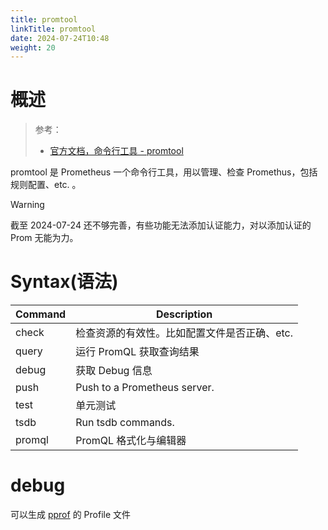```yaml
---
title: promtool
linkTitle: promtool
date: 2024-07-24T10:48
weight: 20
---
```


# 概述

> 参考：
>
> - [官方文档，命令行工具 - promtool](https://prometheus.io/docs/prometheus/latest/command-line/promtool)

promtool 是 Prometheus 一个命令行工具，用以管理、检查 Promethus，包括 规则配置、etc. 。

> [!Warning]
> 截至 2024-07-24 还不够完善，有些功能无法添加认证能力，对以添加认证的 Prom 无能为力。

# Syntax(语法)

| Command | Description                  |
| ------- | ---------------------------- |
| check   | 检查资源的有效性。比如配置文件是否正确、etc.     |
| query   | 运行 PromQL 获取查询结果             |
| debug   | 获取 Debug 信息                  |
| push    | Push to a Prometheus server. |
| test    | 单元测试                         |
| tsdb    | Run tsdb commands.           |
| promql  | PromQL 格式化与编辑器               |

# debug

可以生成 [pprof](/docs/2.编程/高级编程语言/Go/Go%20工具/pprof/pprof.md) 的 Profile 文件